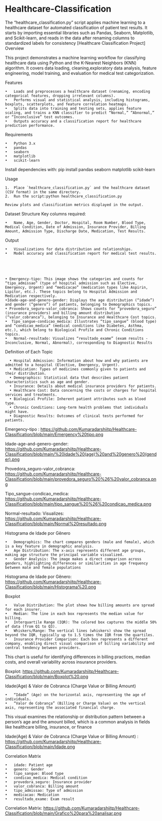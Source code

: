 # Healthcare-Classification
The “healthcare_classification.py” script applies machine learning to a healthcare dataset for automated classification of patient test results. It starts by importing essential libraries such as Pandas, Seaborn, Matplotlib, and Scikit-learn, and reads in the data after renaming columns to standardized labels for consistency
[Healthcare Classification Project]
Overview

This project demonstrates a machine learning workflow for classifying healthcare data using Python and the K-Nearest Neighbors (KNN) algorithm. It covers data loading, cleaning,exploratory data analysis, feature engineering, model training, and evaluation for medical test categorization.


Features

	•	Loads and preprocesses a healthcare dataset (renaming, encoding categorical features, dropping irrelevant columns).
	•	Performs visual and statistical analysis, including histograms, boxplots, scatterplots, and feature correlation heatmaps.
	•	Splits data into training and testing sets, applies feature scaling, and trains a KNN classifier to predict “Normal,” “Abnormal,” or “Inconclusive” test outcomes.
	•	Outputs accuracy and a classification report for healthcare prediction performance.


Requirements

	•	Python 3.x
	•	pandas
	•	seaborn
	•	matplotlib
	•	scikit-learn

  
Install dependencies with: pip install pandas seaborn matplotlib scikit-learn

Usage

	1.	Place `healthcare_classification.py` and the healthcare dataset (CSV format) in the same directory.
	2.	Run the script:python healthcare_classification.py

  	Review plots and classification metrics displayed in the output.

Dataset Structure
Key columns required:

	•	Name, Age, Gender, Doctor, Hospital, Room Number, Blood Type, Medical Condition, Date of Admission, Insurance Provider, Billing Amount, Admission Type, Discharge Date, Medication, Test Results.

Output

	•	Visualizations for data distribution and relationships.
	•	Model accuracy and classification report for medical test results.





    • Emergency-tipo: This image shows the categories and counts for “tipo_admissao” (type of hospital admission such as Elective, Emergency, Urgent) and “medicacao” (medication types like Aspirin, Lipitor, etc.). These topics belong to Hospital Admission and Medication respectively.
	•Idade-age-and-genero-gender: Displays the age distribution (“idade”) and gender (“genero”) of patients, belonging to Demographics topics.
	• Provedora_seguro-valor_cobranca: Shows counts for “provedora_seguro” (insurance providers) and billing amount distribution (“valor_cobranca”), belonging to Insurance and Healthcare Cost topics.
	•  Tipo_sangue-condicao_medica: Illustrates “tipo_sangue” (blood type) and “condicao_medica” (medical conditions like Diabetes, Asthma, etc.), which belong to Biological Profile and Chronic Conditions topics.
	•	Normal-resultado: Visualizes “resultado_exame” (exam results - Inconclusive, Normal, Abnormal), corresponding to Diagnostic Results 
	
Definition of Each Topic

	  •	Hospital Admission: Information about how and why patients are admitted to a hospital (Elective, Emergency, Urgent).
	  •	Medication: Types of medicines commonly given to patients and their distribution.
	  •	Demographics: Statistical data that describes patient characteristics such as age and gender.
	  •	Insurance: Details about medical insurance providers for patients.
	  •	Healthcare Cost: Data concerning the costs or charges for hospital services and treatments.
	  •	Biological Profile: Inherent patient attributes such as blood type.
	  •	Chronic Conditions: Long-term health problems that individuals might have.
	  •	Diagnostic Results: Outcomes of clinical tests performed for patients.


Emergency-tipo :
https://github.com/Kumaradarshiitp/Healthcare-Classification/blob/main/Emergency%20tipo.png

Idade-age-and-genero-gender:
https://github.com/Kumaradarshiitp/Healthcare-Classification/blob/main/%20idade%20(age)%20and%20genero%20(gender).png

Provedora_seguro-valor_cobranca:
https://github.com/Kumaradarshiitp/Healthcare-Classification/blob/main/provedora_seguro%20%26%20valor_cobranca.png

Tipo_sangue-condicao_medica:
https://github.com/Kumaradarshiitp/Healthcare-Classification/blob/main/tipo_sangue%20%26%20condicao_medica.png

Normal-resultado: Visualizes:
https://github.com/Kumaradarshiitp/Healthcare-Classification/blob/main/Normal%20resultado.png


Histograma de Idade por Gênero

    • 	Demographics: The chart compares genders (male and female), which is a key feature in demographic analysis.
	•	Age Distribution: The x-axis represents different age groups, making age structure the principal variable visualized.
	•	Gender Analysis: The image makes a direct comparison across genders, highlighting differences or similarities in age frequency between male and female populations

Histograma de Idade por Gênero: 
https://github.com/Kumaradarshiitp/Healthcare-Classification/blob/main/Histograma%20.png

Boxplot

    •	Value Distribution: The plot shows how billing amounts are spread for each insurer.
	•	Median: The line in each box represents the median value for billing.
	•	Interquartile Range (IQR): The colored box captures the middle 50% of data (from Q1 to Q3).
	•	Whiskers/Range: The vertical lines (whiskers) show the spread beyond the IQR, typically up to 1.5 times the IQR from the quartiles.
	•	Insurance Provider Comparison: Each box represents a different company, enabling direct visual comparison of billing variability and central tendency between providers.
	
This chart is useful for identifying differences in billing practices, median costs, and overall variability across insurance providers.

Boxplot:
https://github.com/Kumaradarshiitp/Healthcare-Classification/blob/main/Boxplot%20.png

Idade(Age) & Valor de Cobranca (Charge Value or Billing Amount) 

    •	“Idade” (Age) on the horizontal axis, representing the age of individuals.
	•	“Valor de Cobrança” (Billing or Charge Value) on the vertical axis, representing the associated financial charge.
This visual examines the relationship or distribution pattern between a person’s age and the amount billed, which is a common analysis in fields like healthcare billing, insurance, or finance

Idade(Age) & Valor de Cobranca (Charge Value or Billing Amount) :
https://github.com/Kumaradarshiitp/Healthcare-Classification/blob/main/Idade.png

Correlation Matrix

	•	idade: Patient age
	•	genero: Gender
	•	tipo_sangue: Blood type
	•	condicao_medica: Medical condition
	•	provedora_seguro: Insurance provider
	•	valor_cobranca: Billing amount
	•	tipo_admissao: Type of admission
	•	medicacao: Medication
	•	resultado_exame: Exam result

Correlation Matrix:
https://github.com/Kumaradarshiitp/Healthcare-Classification/blob/main/Grafico%20para%20analisar.png

